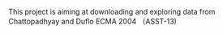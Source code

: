 This project is aiming at downloading and exploring data from Chattopadhyay and Duflo ECMA 2004 （ASST-13)



